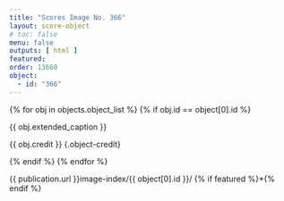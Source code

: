 ```yaml
---
title: "Scores Image No. 366"
layout: score-object
# toc: false
menu: false
outputs: [ html ]
featured: 
order: 13660
object:
  - id: "366"
---
```


{% for obj in objects.object_list %}
{% if obj.id == object[0].id %}

{{ obj.extended_caption }}

{{ obj.credit }} {.object-credit}

{% endif %}
{% endfor %}

<div class="object-credit object-url is-print-only">

{{ publication.url }}image-index/{{ object[0].id }}/ {% if featured %}*{% endif %}

</div>
